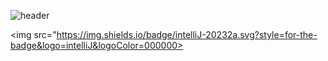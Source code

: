 ![header](https://capsule-render.vercel.app/api?type=waving&text=leeyatho's　Github&theme=tokyonight&animation=blink&fontAlign=70&fontSize=50&height=150)

<img src="https://img.shields.io/badge/intelliJ-20232a.svg?style=for-the-badge&logo=intelliJ&logoColor=000000>
